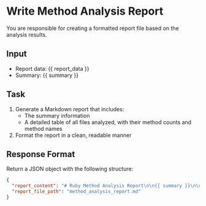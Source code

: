 # Write Method Analysis Report

You are responsible for creating a formatted report file based on the analysis results.

## Input
- Report data: {{ report_data }}
- Summary: {{ summary }}

## Task
1. Generate a Markdown report that includes:
   - The summary information
   - A detailed table of all files analyzed, with their method counts and method names
2. Format the report in a clean, readable manner

## Response Format
Return a JSON object with the following structure:
```json
{
  "report_content": "# Ruby Method Analysis Report\n\n{{ summary }}\n\n## Detailed Results\n\n| File | Method Count | Methods |\n|------|--------------|--------|\n| file1.rb | 5 | method1, method2, ... |\n| file2.rb | 3 | methodA, methodB, ... |\n...",
  "report_file_path": "method_analysis_report.md"
}
```